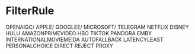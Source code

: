 # FilterRule
OPENAIGC/
APPLE/
GOOGLEE/
MICROSOFT/
TELEGRAM 
NETFLIX 
DISNEY 
HULU 
AMAZONPRIMEVIDEO 
HBO 
TIKTOK 
PANDORA 
EMBY 
INTERNATIONALMOVIEMEIDA 
AUTOFALLBACK 
LATENCYLEAST 
PERSONALCHOICE 
DIRECT 
REJECT 
PROXY
